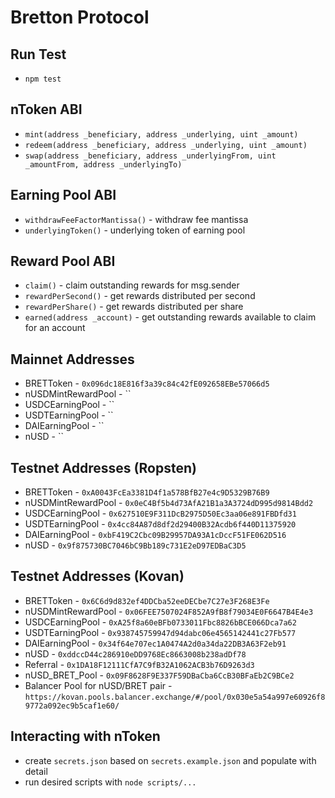 # Bretton Protocol

## Run Test
- `npm test`

## nToken ABI
- `mint(address _beneficiary, address _underlying, uint _amount)`
- `redeem(address _beneficiary, address _underlying, uint _amount)`
- `swap(address _beneficiary, address _underlyingFrom, uint _amountFrom, address _underlyingTo)`

## Earning Pool ABI
- `withdrawFeeFactorMantissa()` - withdraw fee mantissa
- `underlyingToken()` - underlying token of earning pool

## Reward Pool ABI
- `claim()` - claim outstanding rewards for msg.sender
- `rewardPerSecond()` - get rewards distributed per second
- `rewardPerShare()` - get rewards distributed per share
- `earned(address _account)` - get outstanding rewards available to claim for an account

## Mainnet Addresses
- BRETToken - `0x096dc18E816f3a39c84c42fE092658EBe57066d5`
- nUSDMintRewardPool - ``
- USDCEarningPool - ``
- USDTEarningPool - ``
- DAIEarningPool - ``
- nUSD - ``

## Testnet Addresses (Ropsten)
- BRETToken - `0xA0043FcEa3381D4f1a578BfB27e4c9D5329B76B9`
- nUSDMintRewardPool - `0x0eC4Bf5b4d73AfA21B1a3A3724dD995d9814Bdd2`
- USDCEarningPool - `0x627510E9F311DcB2975D50Ec3aa06e891FBDfd31`
- USDTEarningPool - `0x4cc84A87d8df2d29400B32Acdb6f440D11375920`
- DAIEarningPool - `0xbF419C2Cbc09B29957DA93A1cDccF51FE062D516`
- nUSD - `0x9f875730BC7046bC9Bb189c731E2eD97EDBaC3D5`

## Testnet Addresses (Kovan)
- BRETToken - `0x6C6d9d832ef4DDCba52eeDECbe7C27e3F268E3Fe`
- nUSDMintRewardPool - `0x06FEE7507024F852A9fB8f79034E0F6647B4E4e3`
- USDCEarningPool - `0xA25f8a60eBFb0733011Fbc8826bBCE066Dca7a62`
- USDTEarningPool - `0x938745759947d94dabc06e4565142441c27Fb577`
- DAIEarningPool - `0x34f64e707ec1A0474A2d0a34da22DB3A63F2eb91`
- nUSD - `0xddccD44c286910eDD9768Ec8663008b238adDf78`
- Referral - `0x1DA18F12111CfA7C9fB32A1062ACB3b76D9263d3`
- nUSD_BRET_Pool - `0x09F8628F9E337F59DBaCba6CcB30BFaEb2C9BCe2`
- Balancer Pool for nUSD/BRET pair - `https://kovan.pools.balancer.exchange/#/pool/0x030e5a54a997e60926f89772a092ec9b5caf1e60/`

## Interacting with nToken
- create `secrets.json` based on `secrets.example.json` and populate with detail
- run desired scripts with `node scripts/...`
